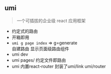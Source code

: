 ## umi
>一个可插拔的企业级 react 应用框架
- 约定式的路由
- 开箱即用
- `umi g page index` => g=generate  
  自建路由 显示页面级路由组件
- umi dev
- umi pages/ 约定文件即路由
- umi 内置react-router 封装了umi/link umi/router